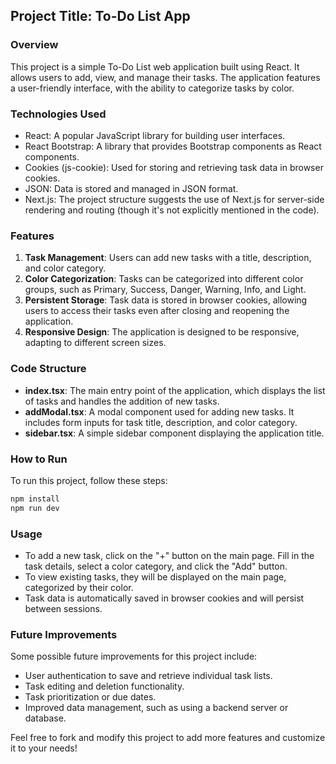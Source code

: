## Project Title: To-Do List App

### Overview
This project is a simple To-Do List web application built using React. It allows users to add, view, and manage their tasks. The application features a user-friendly interface, with the ability to categorize tasks by color.

### Technologies Used
- React: A popular JavaScript library for building user interfaces.
- React Bootstrap: A library that provides Bootstrap components as React components.
- Cookies (js-cookie): Used for storing and retrieving task data in browser cookies.
- JSON: Data is stored and managed in JSON format.
- Next.js: The project structure suggests the use of Next.js for server-side rendering and routing (though it's not explicitly mentioned in the code).

### Features
1. **Task Management**: Users can add new tasks with a title, description, and color category.
2. **Color Categorization**: Tasks can be categorized into different color groups, such as Primary, Success, Danger, Warning, Info, and Light.
3. **Persistent Storage**: Task data is stored in browser cookies, allowing users to access their tasks even after closing and reopening the application.
4. **Responsive Design**: The application is designed to be responsive, adapting to different screen sizes.

### Code Structure
- **index.tsx**: The main entry point of the application, which displays the list of tasks and handles the addition of new tasks.
- **addModal.tsx**: A modal component used for adding new tasks. It includes form inputs for task title, description, and color category.
- **sidebar.tsx**: A simple sidebar component displaying the application title.

### How to Run
To run this project, follow these steps:
```bash
npm install
npm run dev
```
### Usage
- To add a new task, click on the "+" button on the main page. Fill in the task details, select a color category, and click the "Add" button.
- To view existing tasks, they will be displayed on the main page, categorized by their color.
- Task data is automatically saved in browser cookies and will persist between sessions.

### Future Improvements
Some possible future improvements for this project include:
- User authentication to save and retrieve individual task lists.
- Task editing and deletion functionality.
- Task prioritization or due dates.
- Improved data management, such as using a backend server or database.

Feel free to fork and modify this project to add more features and customize it to your needs!

